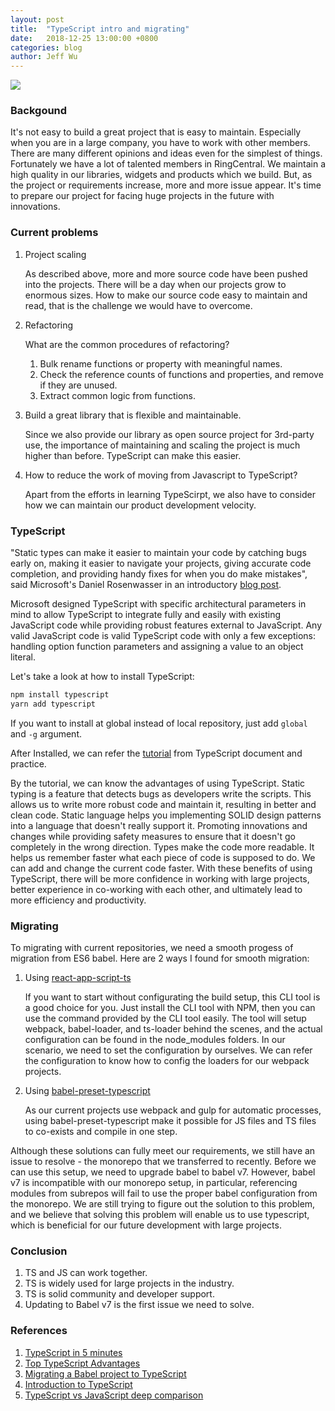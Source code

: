 ```yaml
---
layout: post
title:  "TypeScript intro and migrating"
date:   2018-12-25 13:00:00 +0800
categories: blog
author: Jeff Wu
---
```


![](/integration-blog/assets/2018-12-25-blog-typescript-intro-and-migrating/babel-ts.jpg)

### Backgound

It's not easy to build a great project that is easy to maintain. Especially when you are in a large company, you have to work with other members. There are many different opinions and ideas even for the simplest of things. Fortunately we have a lot of talented members in RingCentral. We maintain a high quality in our libraries, widgets and products which we build. But, as the project or requirements increase, more and more issue appear. It's time to prepare our project for facing huge projects in the future with innovations.


### Current problems

1. Project scaling

   As described above, more and more source code have been pushed into the projects. There will be a day when our projects grow to enormous sizes. How to make our source code easy to maintain and read, that is the challenge we would have to overcome.

2. Refactoring

   What are the common procedures of refactoring?

   1. Bulk rename functions or property with meaningful names.
   2. Check the reference counts of functions and properties, and remove if they are unused.
   3. Extract common logic from functions.

3. Build a great library that is flexible and maintainable.

   Since we also provide our library as open source project for 3rd-party use, the importance of maintaining and scaling the project is much higher than before. TypeScript can make this easier.

4. How to reduce the work of moving from Javascript to TypeScript?

   Apart from the efforts in learning TypeScirpt, we also have to consider how we can maintain our product development velocity.


### TypeScript

"Static types can make it easier to maintain your code by catching bugs early on, making it easier to navigate your projects, giving accurate code completion, and providing handy fixes for when you do make mistakes", said Microsoft's Daniel Rosenwasser in an introductory [blog post](https://blogs.msdn.microsoft.com/typescript/2017/08/31/announcing-typescript-2-5/).

Microsoft designed TypeScript with specific architectural parameters in mind to allow TypeScript to integrate fully and easily with existing JavaScript code while providing robust features external to JavaScript. Any valid JavaScript code is valid TypeScript code with only a few exceptions: handling option function parameters and assigning a value to an object literal.

Let's take a look at how to install TypeScript:

```bash
npm install typescript
yarn add typescript
```

If you want to install at global instead of local repository, just add `global` and `-g` argument.

After Installed, we can refer the [tutorial](https://www.typescriptlang.org/docs/handbook/typescript-in-5-minutes.html) from TypeScript document and practice.

By the tutorial, we can know the advantages of using TypeScript. Static typing is a feature that detects bugs as developers write the scripts. This allows us to write more robust code and maintain it, resulting in better and clean code. Static language helps you implementing SOLID design patterns into a language that doesn't really support it. Promoting innovations and changes while providing safety measures to ensure that it doesn't go completely in the wrong direction. Types make the code more readable. It helps us remember faster what each piece of code is supposed to do. We can add and change the current code faster. With these benefits of using TypeScript, there will be more confidence in working with large projects, better experience in co-working with each other, and ultimately lead to more efficiency and productivity.


### Migrating

To migrating with current repositories, we need a smooth progess of migration from ES6 babel. Here are 2 ways I found for smooth migration:

1. Using [react-app-script-ts](https://github.com/wmonk/create-react-app)

   If you want to start without configurating the build setup, this CLI tool is a good choice for you. Just install the CLI tool with NPM, then you can use the command provided by the CLI tool easily. The tool will setup webpack, babel-loader, and ts-loader behind the scenes, and the actual configuration can be found in the node_modules folders. In our scenario, we need to set the configuration by ourselves. We can refer the configuration to know how to config the loaders for our webpack projects.

2. Using [babel-preset-typescript](https://babeljs.io/docs/en/babel-preset-typescript)

   As our current projects use webpack and gulp for automatic processes, using babel-preset-typescript make it possible for JS files and TS files to co-exists and compile in one step.

Although these solutions can fully meet our requirements, we still have an issue to resolve - the monorepo that we transferred to recently. Before we can use this setup, we need to upgrade babel to babel v7. However, babel v7 is incompatible with our monorepo setup, in particular, referencing modules from subrepos will fail to use the proper babel configuration from the monorepo. We are still trying to figure out the solution to this problem, and we believe that solving this problem will enable us to use typescript, which is beneficial for our future development with large projects.


### Conclusion

1. TS and JS can work together.
2. TS is widely used for large projects in the industry.
3. TS is solid community and developer support.
4. Updating to Babel v7 is the first issue we need to solve.


### References

1. [TypeScript in 5 minutes](https://www.typescriptlang.org/docs/handbook/typescript-in-5-minutes.html)
2. [Top TypeScript Advantages](https://apiumhub.com/tech-blog-barcelona/top-typescript-advantages/)
3. [Migrating a Babel project to TypeScript](https://medium.com/pleo/migrating-a-babel-project-to-typescript-af6cd0b451f4)
4. [Introduction to TypeScript](https://toddmotto.com/typescript-introduction)
5. [TypeScript vs JavaScript deep comparison](https://juejin.im/entry/5a52ed336fb9a01cbd586f9f)


